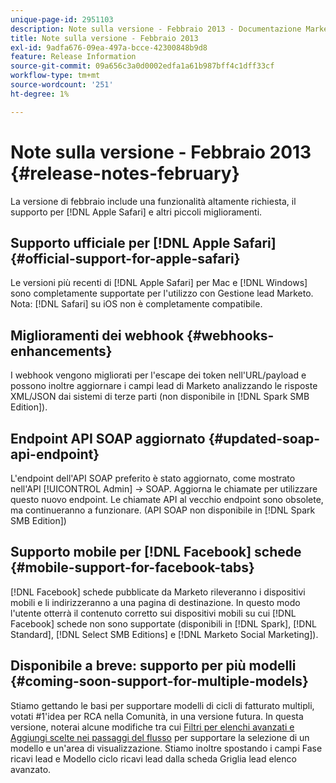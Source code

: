 ```yaml
---
unique-page-id: 2951103
description: Note sulla versione - Febbraio 2013 - Documentazione Marketo - Documentazione del prodotto
title: Note sulla versione - Febbraio 2013
exl-id: 9adfa676-09ea-497a-bcce-42300848b9d8
feature: Release Information
source-git-commit: 09a656c3a0d0002edfa1a61b987bff4c1dff33cf
workflow-type: tm+mt
source-wordcount: '251'
ht-degree: 1%

---
```


# Note sulla versione - Febbraio 2013 {#release-notes-february}

La versione di febbraio include una funzionalità altamente richiesta, il supporto per [!DNL Apple Safari] e altri piccoli miglioramenti.

## Supporto ufficiale per [!DNL Apple Safari] {#official-support-for-apple-safari}

Le versioni più recenti di [!DNL Apple Safari] per Mac e [!DNL Windows] sono completamente supportate per l&#39;utilizzo con Gestione lead Marketo. Nota: [!DNL Safari] su iOS non è completamente compatibile.

## Miglioramenti dei webhook {#webhooks-enhancements}

I webhook vengono migliorati per l&#39;escape dei token nell&#39;URL/payload e possono inoltre aggiornare i campi lead di Marketo analizzando le risposte XML/JSON dai sistemi di terze parti (non disponibile in [!DNL Spark SMB Edition]).

## Endpoint API SOAP aggiornato {#updated-soap-api-endpoint}

L&#39;endpoint dell&#39;API SOAP preferito è stato aggiornato, come mostrato nell&#39;API [!UICONTROL Admin] -> SOAP. Aggiorna le chiamate per utilizzare questo nuovo endpoint. Le chiamate API al vecchio endpoint sono obsolete, ma continueranno a funzionare. (API SOAP non disponibile in [!DNL Spark SMB Edition])

## Supporto mobile per [!DNL Facebook] schede {#mobile-support-for-facebook-tabs}

[!DNL Facebook] schede pubblicate da Marketo rileveranno i dispositivi mobili e li indirizzeranno a una pagina di destinazione. In questo modo l&#39;utente otterrà il contenuto corretto sui dispositivi mobili su cui [!DNL Facebook] schede non sono supportate (disponibili in [!DNL Spark], [!DNL Standard], [!DNL Select SMB Editions] e [!DNL Marketo Social Marketing]).

## Disponibile a breve: supporto per più modelli {#coming-soon-support-for-multiple-models}

Stiamo gettando le basi per supportare modelli di cicli di fatturato multipli, votati #1&#39;idea per RCA nella Comunità, in una versione futura. In questa versione, noterai alcune modifiche tra cui [Filtri per elenchi avanzati e Aggiungi scelte nei passaggi del flusso](/help/marketo/product-docs/reporting/revenue-cycle-analytics/revenue-cycle-models/find-all-leads-in-a-revenue-cycle-model.md) per supportare la selezione di un modello e un&#39;area di visualizzazione. Stiamo inoltre spostando i campi Fase ricavi lead e Modello ciclo ricavi lead dalla scheda Griglia lead elenco avanzato.
